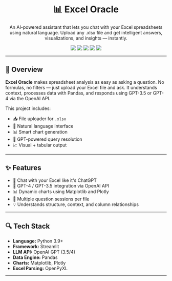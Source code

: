 <h1 align="center">📊 Excel Oracle</h1>
<p align="center">
  An AI-powered assistant that lets you chat with your Excel spreadsheets using natural language. Upload any .xlsx file and get intelligent answers, visualizations, and insights — instantly.
</p>

<p align="center">
  <img src="https://img.shields.io/badge/Python-3776AB?style=flat&logo=python&logoColor=white"/>
  <img src="https://img.shields.io/badge/OpenAI_API-03A9F4?style=flat&logo=openai&logoColor=white"/>
  <img src="https://img.shields.io/badge/Pandas-150458?style=flat&logo=pandas&logoColor=white"/>
  <img src="https://img.shields.io/badge/Streamlit-FF4B4B?style=flat&logo=streamlit&logoColor=white"/>
  <img src="https://img.shields.io/badge/Excel-217346?style=flat&logo=microsoft-excel&logoColor=white"/>
</p>

---

## 🧠 Overview

**Excel Oracle** makes spreadsheet analysis as easy as asking a question. No formulas, no filters — just upload your Excel file and ask. It understands context, processes data with Pandas, and responds using GPT-3.5 or GPT-4 via the OpenAI API.

This project includes:

* 📥 File uploader for `.xlsx`
* 💬 Natural language interface
* 📊 Smart chart generation
* 🧠 GPT-powered query resolution
* 📈 Visual + tabular output

---

## ✨ Features

* 🤖 Chat with your Excel like it's ChatGPT
* 🧠 GPT-4 / GPT-3.5 integration via OpenAI API
* 📊 Dynamic charts using Matplotlib and Plotly
* 📄 Multiple question sessions per file
* 💡 Understands structure, context, and column relationships

---

## 🔍 Tech Stack

* **Language:** Python 3.9+
* **Framework:** Streamlit
* **LLM API:** OpenAI GPT (3.5/4)
* **Data Engine:** Pandas
* **Charts:** Matplotlib, Plotly
* **Excel Parsing:** OpenPyXL

---

